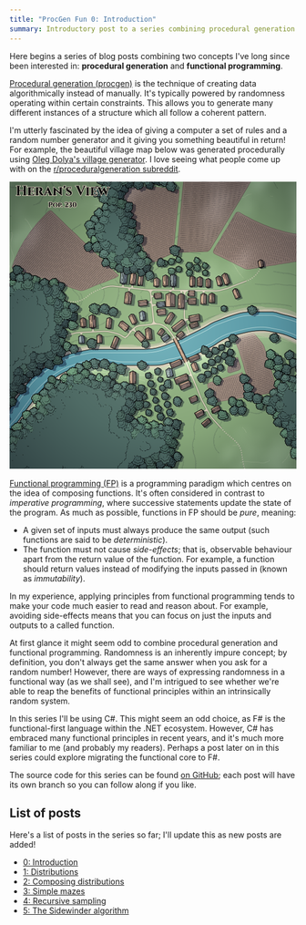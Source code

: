 ```yaml
---
title: "ProcGen Fun 0: Introduction"
summary: Introductory post to a series combining procedural generation and functional programming.
---
```


Here begins a series of blog posts combining two concepts I've long since been
interested in: **procedural generation** and **functional programming**.

[Procedural generation
(procgen)](https://en.wikipedia.org/wiki/Procedural_generation) is the technique
of creating data algorithmically instead of manually. It's typically powered by
randomness operating within certain constraints. This allows you to generate
many different instances of a structure which all follow a coherent pattern.

I'm utterly fascinated by the idea of giving a computer a set of rules and a
random number generator and it giving you something beautiful in return! For
example, the beautiful village map below was generated procedurally using [Oleg
Dolya's village generator](https://watabou.itch.io/village-generator). I love
seeing what people come up with on the [r/proceduralgeneration
subreddit](https://www.reddit.com/r/proceduralgeneration/).

![Procedurally generated village](/assets/images/2024-12-18-PGF-00/village.png)

[Functional programming
(FP)](https://en.wikipedia.org/wiki/Functional_programming) is a programming
paradigm which centres on the idea of composing functions. It's often considered
in contrast to _imperative programming_, where successive statements update the
state of the program. As much as possible, functions in FP should be _pure_,
meaning:

- A given set of inputs must always produce the same output (such functions are
  said to be _deterministic_).
- The function must not cause _side-effects_; that is, observable behaviour
  apart from the return value of the function. For example, a function should
  return values instead of modifying the inputs passed in (known as
  _immutability_).

In my experience, applying principles from functional programming tends to make
your code much easier to read and reason about. For example, avoiding
side-effects means that you can focus on just the inputs and outputs to a called
function.

At first glance it might seem odd to combine procedural generation and
functional programming. Randomness is an inherently impure concept; by
definition, you don't always get the same answer when you ask for a random
number! However, there are ways of expressing randomness in a functional
way (as we shall see), and I'm intrigued to see whether we're able to reap the
benefits of functional principles within an intrinsically random system.

In this series I'll be using C#. This might seem an odd choice, as F# is the
functional-first language within the .NET ecosystem. However, C# has embraced
many functional principles in recent years, and it's much more familiar to me
(and probably my readers). Perhaps a post later on in this series could explore
migrating the functional core to F#.

The source code for this series can be found [on
GitHub](https://github.com/djcarter85/ProcGenFun); each post will have its own
branch so you can follow along if you like.

## <a name="list-of-posts"></a> List of posts

Here's a list of posts in the series so far; I'll update this as new posts are
added!

- [0: Introduction](/2024/12/18/PGF-00)
- [1: Distributions](/2024/12/25/PGF-01)
- [2: Composing distributions](/2025/01/01/PGF-02)
- [3: Simple mazes](/2025/01/15/PGF-03)
- [4: Recursive sampling](/2025/09/04/PGF-04)
- [5: The Sidewinder algorithm](/2025/10/11/PGF-05)
